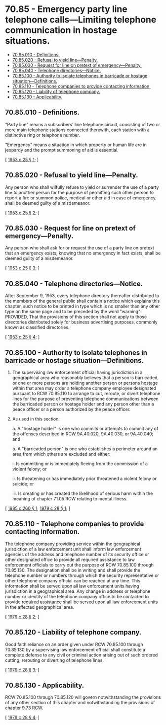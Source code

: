 # 70.85 - Emergency party line telephone calls—Limiting telephone communication in hostage situations.
* [70.85.010 - Definitions.](#7085010---definitions)
* [70.85.020 - Refusal to yield line—Penalty.](#7085020---refusal-to-yield-linepenalty)
* [70.85.030 - Request for line on pretext of emergency—Penalty.](#7085030---request-for-line-on-pretext-of-emergencypenalty)
* [70.85.040 - Telephone directories—Notice.](#7085040---telephone-directoriesnotice)
* [70.85.100 - Authority to isolate telephones in barricade or hostage situation—Definitions.](#7085100---authority-to-isolate-telephones-in-barricade-or-hostage-situationdefinitions)
* [70.85.110 - Telephone companies to provide contacting information.](#7085110---telephone-companies-to-provide-contacting-information)
* [70.85.120 - Liability of telephone company.](#7085120---liability-of-telephone-company)
* [70.85.130 - Applicability.](#7085130---applicability)
## 70.85.010 - Definitions.
"Party line" means a subscribers' line telephone circuit, consisting of two or more main telephone stations connected therewith, each station with a distinctive ring or telephone number.

"Emergency" means a situation in which property or human life are in jeopardy and the prompt summoning of aid is essential.

\[ [1953 c 25 § 1](http://leg.wa.gov/CodeReviser/documents/sessionlaw/1953c25.pdf?cite=1953%20c%2025%20§%201); \]

## 70.85.020 - Refusal to yield line—Penalty.
Any person who shall wilfully refuse to yield or surrender the use of a party line to another person for the purpose of permitting such other person to report a fire or summon police, medical or other aid in case of emergency, shall be deemed guilty of a misdemeanor.

\[ [1953 c 25 § 2](http://leg.wa.gov/CodeReviser/documents/sessionlaw/1953c25.pdf?cite=1953%20c%2025%20§%202); \]

## 70.85.030 - Request for line on pretext of emergency—Penalty.
Any person who shall ask for or request the use of a party line on pretext that an emergency exists, knowing that no emergency in fact exists, shall be deemed guilty of a misdemeanor.

\[ [1953 c 25 § 3](http://leg.wa.gov/CodeReviser/documents/sessionlaw/1953c25.pdf?cite=1953%20c%2025%20§%203); \]

## 70.85.040 - Telephone directories—Notice.
After September 9, 1953, every telephone directory thereafter distributed to the members of the general public shall contain a notice which explains this chapter, such notice to be printed in type which is no smaller than any other type on the same page and to be preceded by the word "warning": PROVIDED, That the provisions of this section shall not apply to those directories distributed solely for business advertising purposes, commonly known as classified directories.

\[ [1953 c 25 § 4](http://leg.wa.gov/CodeReviser/documents/sessionlaw/1953c25.pdf?cite=1953%20c%2025%20§%204); \]

## 70.85.100 - Authority to isolate telephones in barricade or hostage situation—Definitions.
1. The supervising law enforcement official having jurisdiction in a geographical area who reasonably believes that a person is barricaded, or one or more persons are holding another person or persons hostage within that area may order a telephone company employee designated pursuant to RCW 70.85.110 to arrange to cut, reroute, or divert telephone lines for the purpose of preventing telephone communications between the barricaded person or hostage holder and any person other than a peace officer or a person authorized by the peace officer.

2. As used in this section:

   a. A "hostage holder" is one who commits or attempts to commit any of the offenses described in RCW 9A.40.020, 9A.40.030, or 9A.40.040; and

   b. A "barricaded person" is one who establishes a perimeter around an area from which others are excluded and either:

      i. Is committing or is immediately fleeing from the commission of a violent felony; or

      ii. Is threatening or has immediately prior threatened a violent felony or suicide; or

      iii. Is creating or has created the likelihood of serious harm within the meaning of chapter 71.05 RCW relating to mental illness.

\[ [1985 c 260 § 1](http://leg.wa.gov/CodeReviser/documents/sessionlaw/1985c260.pdf?cite=1985%20c%20260%20§%201); [1979 c 28 § 1](http://leg.wa.gov/CodeReviser/documents/sessionlaw/1979c28.pdf?cite=1979%20c%2028%20§%201); \]

## 70.85.110 - Telephone companies to provide contacting information.
The telephone company providing service within the geographical jurisdiction of a law enforcement unit shall inform law enforcement agencies of the address and telephone number of its security office or other designated office to provide all required assistance to law enforcement officials to carry out the purpose of RCW 70.85.100 through 70.85.130. The designation shall be in writing and shall provide the telephone number or numbers through which the security representative or other telephone company official can be reached at any time. This information shall be served upon all law enforcement units having jurisdiction in a geographical area. Any change in address or telephone number or identity of the telephone company office to be contacted to provide required assistance shall be served upon all law enforcement units in the affected geographical area.

\[ [1979 c 28 § 2](http://leg.wa.gov/CodeReviser/documents/sessionlaw/1979c28.pdf?cite=1979%20c%2028%20§%202); \]

## 70.85.120 - Liability of telephone company.
Good faith reliance on an order given under RCW 70.85.100 through 70.85.130 by a supervising law enforcement official shall constitute a complete defense to any civil or criminal action arising out of such ordered cutting, rerouting or diverting of telephone lines.

\[ [1979 c 28 § 3](http://leg.wa.gov/CodeReviser/documents/sessionlaw/1979c28.pdf?cite=1979%20c%2028%20§%203); \]

## 70.85.130 - Applicability.
RCW 70.85.100 through 70.85.120 will govern notwithstanding the provisions of any other section of this chapter and notwithstanding the provisions of chapter 9.73 RCW.

\[ [1979 c 28 § 4](http://leg.wa.gov/CodeReviser/documents/sessionlaw/1979c28.pdf?cite=1979%20c%2028%20§%204); \]

